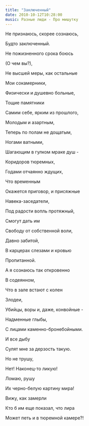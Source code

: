 ```yaml
---
title: "Заключенный"
date: 2010-10-12T10:28:00
music: Разные люди - Про мишутку
---
```


Не признаюсь, скорее сознаюсь,

Будто заключенный.

Не пожизненного срока боюсь

(О чем вы?),



Не высшей меры, как остальные

Мои сокамерники,

Физически и душевно больные,

Тощие памятники



Самим себе, ярким из прошлого,

Молодым и азартным,

Теперь по полам не дощатым,

Ногами ватными,



Шагающим в гулком мраке душ - 

Коридоров тюремных,

Годами отчаянно ждущих,

Что временным



Окажется приговор, и присяжные

Навека-заседатели,

Под радости вопль протяжный,

Смогут дать им



Свободу от собственной воли,

Давно забитой,

В карцерах слезами и кровью

Пропитанной.



А я сознаюсь так откровенно

В содеянном,

Что в зале встают с колен

Злодеи,



Убийцы, воры и, даже, конвойные -

Надменные глыбы,

С лицами каменно-бронебойными.

И все дыбу



Сулят мне за дерзость такую.

Но не трушу,

Нет! Наконец-то ликую!

Ломаю, рушу



Их черно-белую картину мира!

Вижу, как замерли

Кто б им еще показал, что лира

Может петь и в тюремной камере?!

